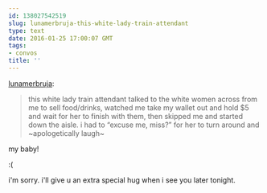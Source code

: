 ```yaml
---
id: 138027542519
slug: lunamerbruja-this-white-lady-train-attendant
type: text
date: 2016-01-25 17:00:07 GMT
tags:
- convos
title: ''
---
```

<p><a class="tumblr_blog" href="http://lunamerbruja.tumblr.com/post/138027147271">lunamerbruja</a>:</p>
<blockquote>
<p>this white lady train attendant talked to the white women across from me to sell food/drinks, watched me take my wallet out and hold $5 and wait for her to finish with them, then skipped me and started down the aisle. i had to “excuse me, miss?” for her to turn around and ~apologetically laugh~</p>
</blockquote>

my baby!

:(

i'm sorry. i'll give u an extra special hug when i see you later tonight.